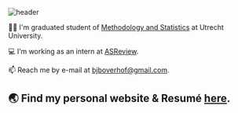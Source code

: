 
![header](https://capsule-render.vercel.app/api?type=waving&color=auto&height=300&section=header&text=Hello%20World!%&fontSize=90&animation=fadeIn&fontAlignY=38)

👨‍🎓 I'm graduated student of [Methodology and Statistics](https://www.uu.nl/masters/en/methodology-and-statistics-behavioural-biomedical-and-social-sciences) at Utrecht University.  

:computer: I’m working as an intern at [ASReview](https://github.com/asreview).  

📫 Reach me by e-mail at bjboverhof@gmail.com.  

:earth_asia: Find my personal website & Resumé [here](https://bartjanboverhof.github.io).  
---
